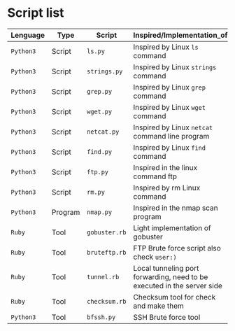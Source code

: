 # Script list
|Lenguage|Type|Script|Inspired/Implementation_of|Reference_url|
| --- | --- | --- | --- | --- |
|`Python3`|Script|`ls.py`|Inspired by Linux `ls` command|"http://man7.org/linux/man-pages/man1/ls.1.html"|
|`Python3`|Script|`strings.py`|Inspired by Linux `strings` command|"http://man7.org/linux/man-pages/man1/strings.1.html"|
|`Python3`|Script|`grep.py`|Inspired by Linux `grep` command|"http://linuxcommand.org/lc3_man_pages/grep1.html"|
|`Python3`|Script|`wget.py`|Inspired by Linux `wget` command|"https://linux.die.net/man/1/wget"|
|`Python3`|Script|`netcat.py`|Inspired by Linux `netcat` command line program|"http://netcat.sourceforge.net/"|
|`Python3`|Script|`find.py`|Inspired by Linux `find` command|"http://man7.org/linux/man-pages/man1/find.1.html"|
|`Python3`|Script|`ftp.py`|Inspired in the linux command ftp|"https://linux.die.net/man/1/ftp"|
|`Python3`|Script|`rm.py`|Inspired by rm Linux command|"http://man7.org/linux/man-pages/man1/rm.1.html"|
|`Python3`|Program|`nmap.py`|Inspired in the nmap scan program|"https://nmap.org/"|   
|`Ruby`|Tool|`gobuster.rb`|Light implementation of gobuster|"https://github.com/OJ/gobuster"|
|`Ruby`|Tool|`bruteftp.rb`|FTP Brute force script also check `user:)`|My own|
|`Ruby`|Tool|`tunnel.rb`|Local tunneling port forwarding, need to be executed in the server side|My own|
|`Ruby`|Tool|`checksum.rb`|Checksum tool for check and make them|My own|
|`Python3`|Tool|`bfssh.py`|SSH Brute force tool|My own|
